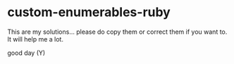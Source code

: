 # custom-enumerables-ruby


This are my solutions...
please do copy them or correct them if you want to. It will help me a lot.

good day (Y)
